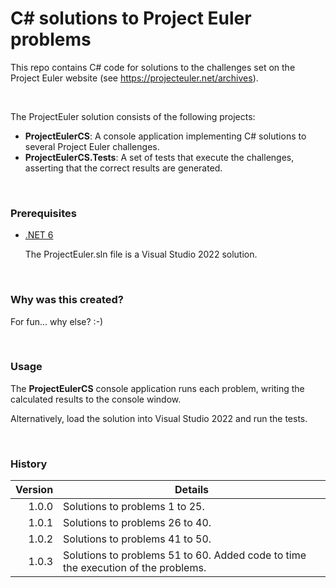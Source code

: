 # C# solutions to Project Euler problems #

This repo contains C# code for solutions to the challenges set on the Project Euler website (see https://projecteuler.net/archives).

<br>

The ProjectEuler solution consists of the following projects:

- **ProjectEulerCS**: A console application implementing C# solutions to several Project Euler challenges.
- **ProjectEulerCS.Tests**: A set of tests that execute the challenges, asserting that the correct results are generated.

<br>

### Prerequisites

- [.NET 6](https://dotnet.microsoft.com/en-us/download)
  
  The ProjectEuler.sln file is a Visual Studio 2022 solution.

<br>

### Why was this created?

For fun... why else? :-)  
  
<br>

### Usage

The **ProjectEulerCS** console application runs each problem, writing the calculated results to the console window.

Alternatively, load the solution into Visual Studio 2022 and run the tests.

<br>

### History

| Version | Details
|---:| ---
| 1.0.0 | Solutions to problems 1 to 25.
| 1.0.1 | Solutions to problems 26 to 40.
| 1.0.2 | Solutions to problems 41 to 50.
| 1.0.3 | Solutions to problems 51 to 60. Added code to time the execution of the problems.
